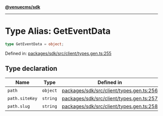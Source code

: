 [**@venuecms/sdk**](../Index.md)

***

# Type Alias: GetEventData

```ts
type GetEventData = object;
```

Defined in: [packages/sdk/src/client/types.gen.ts:255](https://github.com/venuecms/sdk/blob/aa6bf5e2569259dec55e399babe648ca7df4042f/packages/sdk/src/client/types.gen.ts#L255)

## Type declaration

| Name | Type | Defined in |
| ------ | ------ | ------ |
| <a id="path"></a> `path` | `object` | [packages/sdk/src/client/types.gen.ts:256](https://github.com/venuecms/sdk/blob/aa6bf5e2569259dec55e399babe648ca7df4042f/packages/sdk/src/client/types.gen.ts#L256) |
| `path.siteKey` | `string` | [packages/sdk/src/client/types.gen.ts:257](https://github.com/venuecms/sdk/blob/aa6bf5e2569259dec55e399babe648ca7df4042f/packages/sdk/src/client/types.gen.ts#L257) |
| `path.slug` | `string` | [packages/sdk/src/client/types.gen.ts:258](https://github.com/venuecms/sdk/blob/aa6bf5e2569259dec55e399babe648ca7df4042f/packages/sdk/src/client/types.gen.ts#L258) |
